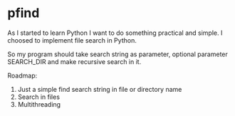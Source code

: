# pfind

As I started to learn Python I want to do something practical and simple. 
I choosed to implement file search in Python.

So my program should take search string as parameter, optional parameter SEARCH_DIR and make recursive search in it.

Roadmap: 
1. Just a simple find search string in file or directory name
2. Search in files
3. Multithreading
